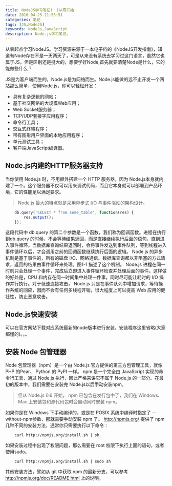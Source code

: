 ```yaml
---
title: NodeJS学习笔记(一)从零开始
date: 2016-04-25 21:55:51
categories: 笔记
tags: [JS,NodeJS]
keywords: NodeJs,JavaScript
description: Node.js学习笔记。
---
```

从零起点学习NodeJS。学习资源来源于一本电子档的《NodeJS开发指南》，知道有Node存在不是一天两天了，可是从来没有系统去学习过这门语言，虽然它也属于JS，但是区别还是挺大的，想要学好Node,首先就要清楚Node是什么，它的能做些什么？
<!--more-->
    
JS是为客户端而生的，Node.js是为网络而生。Node.js能做的远不止开发一个网站那么简单，使用Node.js，你可以轻松开发：
+ 具有复杂逻辑的网站；
+ 基于社交网络的大规模Web应用；
+ Web Socket服务器；
+ TCP/UDP套接字应用程序；
+ 命令行工具；
+ 交互式终端程序；
+ 带有图形用户界面的本地应用程序；
+ 单元测试工具；
+ 客户端JavaScript编译器。

Node.js内建的HTTP服务器支持
---------------------------
当你使用 Node.js 时，不用额外搭建一个 HTTP 服务器，因为 Node.js本身就内建了一个。这个服务器不仅可以用来调试代码，而且它本身就可以部署到产品环境，它的性能足以满足要求。

>Node.js 最大的特点就是采用异步式 I/O 与事件驱动的架构设计。

``` js
    db.query('SELECT * from some_table', function(res) {
        res.output();
    });
```
这段代码中 db.query 的第二个参数是一个函数，我们称为回调函数。进程在执行到db.query 的时候，不会等待结果返回，而是直接继续执行后面的语句，直到进入事件循环。当数据库查询结果返回时，会将事件发送到事件队列，等到线程进入事件循环以后，才会调用之前的回调函数继续执行后面的逻辑。
Node.js 的异步机制是基于事件的，所有的磁盘 I/O、网络通信、数据库查询都以非阻塞的方式请求，返回的结果由事件循环来处理。图1-1 描述了这个机制。 Node.js 进程在同一时刻只会处理一个事件，完成后立即进入事件循环检查并处理后面的事件。这样做的好处是，CPU 和内存在同一时间集中处理一件事，同时尽可能让耗时的 I/O 操作并行执行。对于低速连接攻击， Node.js 只是在事件队列中增加请求，等待操作系统的回应，因而不会有任何多线程开销，很大程度上可以提高 Web 应用的健壮性，防止恶意攻击。

Node.js快速安装
---------------
可以在官方网站下载对应系统最新的node版本进行安装，安装程序这里省略(大家都懂的)。。。

安装 Node 包管理器
------------------
Node 包管理器（npm）是一个由 Node.js 官方提供的第三方包管理工具，就像 PHP 的Pear、 Python 的 PyPI 一样。 npm 是一个完全由 JavaScript 实现的命令行工具，通过 Node.js 执行，因此严格来讲它不属于 Node.js 的一部分。在最初的版本中，我们需要在安装完 Node.js以后手动安装npm。

>但从 Node.js 0.6 开始， npm 已包含在发行包中了，我们在 Windows、Mac 上安装包和源代码包时会自动同时安装 npm。

如果你是在 Windows 下手动编译的，或是在 POSIX 系统中编译时指定了 --without-npm参数，那就需要手动安装 npm 了。 http://npmjs.org/ 提供了 npm 几种不同的安装方法，通常你只需要执行以下命令：
```
    curl http://npmjs.org/install.sh | sh
```
如果安装过程中出现了权限问题，那么需要在 root 权限下执行上面的语句，或者使用sudo。
```
    curl http://npmjs.org/install.sh | sudo sh
```
其他安装方法，譬如从 git 中获取 npm 的最新分支，可以参考 http://npmjs.org/doc/README.html 上的说明。